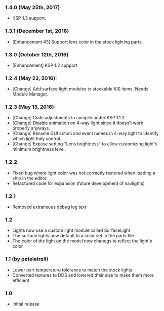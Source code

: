 ### 1.4.0 (May 25th, 2017)
- KSP 1.3 support.

### 1.3.1 (December 1st, 2016)
- [Enhancement #3] Support lens color in the stock lighting parts.

### 1.3.0 (October 12th, 2016)
- [Enhancement] KSP 1.2 support

### 1.2.4 (May 23, 2016):
- [Change] Add surface light modules to stackable KIS items. Needs Module Manager.

### 1.2.3 (May 13, 2016):
- [Change] Code adjustments to compile under KSP 1.1.2
- [Change] Disable animation on 4-way light since it doesn't work properly anyways.
- [Change] Rename GUI action and event names in 4-way light to identify which light they control.
- [Change] Expose setting "Lens brightness" to allow customizing light's minimum brightness level.

### 1.2.2
- Fixed bug where light color was not correctly restored when loading a ship in the editor.
- Refactored code for expansion (future development of navlights)

### 1.2.1
- Removed extraneous debug log text

### 1.2
- Lights now use a custom light module called SurfaceLight
- The surface lights now default to a color set in the parts file
- The color of the light on the model now chanegs to reflect the light's color

### 1.1 (by peteletroll)
- Lower part temperature tolerance to match the stock lights
- Converted textures to DDS and lowered their size to make them more efficient

### 1.0
- Initial release

